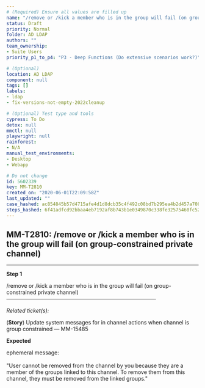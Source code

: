 ```yaml
---
# (Required) Ensure all values are filled up
name: "/remove or /kick a member who is in the group will fail (on group-constrained private channel)"
status: Draft
priority: Normal
folder: AD LDAP
authors: ""
team_ownership: 
- Suite Users
priority_p1_to_p4: "P3 - Deep Functions (Do extensive scenarios work?)"

# (Optional)
location: AD LDAP
component: null
tags: []
labels: 
- ldap
- fix-versions-not-empty-2022cleanup

# (Optional) Test type and tools
cypress: To Do
detox: null
mmctl: null
playwright: null
rainforest: 
- N/A
manual_test_environments: 
- Desktop
- Webapp

# Do not change
id: 5602339
key: MM-T2810
created_on: "2020-06-01T22:09:58Z"
last_updated: ""
case_hashed: ac854845b57d4715afe4d1d8dcb35c4f492c08bd7b295ea4b2d457a708996de6e60938c6f8d0ed3043915426d4426d68
steps_hashed: 6f41adfcd92bbaa4eb7192af8b743b1e0349870c338fe32575460fc5297c218f171c15b74cd9b0857475727bc043235c
---
```


<!-- (Auto-generated) Based on frontmatter's "key" and "name" -->

## MM-T2810: /remove or /kick a member who is in the group will fail (on group-constrained private channel)

---

**Step 1**

/remove or /kick a member who is in the group will fail (on group-constrained private channel)\
————————————————————————————

_Related ticket(s):_

(**Story**) Update system messages for in channel actions when channel is group constrained — MM-15485

**Expected**

ephemeral message:\
\
"User cannot be removed from the channel by you because they are a member of the groups linked to this channel. To remove them from this channel, they must be removed from the linked groups."
